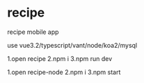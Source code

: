 # recipe
recipe mobile app


use vue3.2/typescript/vant/node/koa2/mysql

1.open recipe
2.npm i
3.npm run dev

1.open recipe-node
2.npm i 
3.npm start
